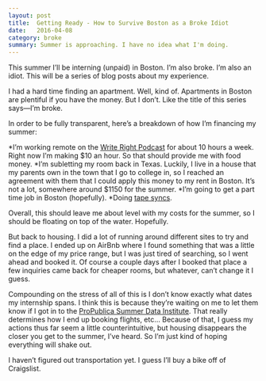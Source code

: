 ```yaml
---
layout: post
title:  Getting Ready - How to Survive Boston as a Broke Idiot
date:   2016-04-08
category: broke
summary: Summer is approaching. I have no idea what I'm doing.
---
```

This summer I’ll be interning (unpaid) in Boston. I’m also broke. I’m also an idiot. This will be a series of blog posts about my experience. 

I had a hard time finding an apartment. Well, kind of. Apartments in Boston are plentiful if you have the money. But I don’t. Like the title of this series says—I’m broke.

In order to be fully transparent, here’s a breakdown of how I’m financing my summer:

*I’m working remote on the [Write Right Podcast](http://writerightpodcast.github.io) for about 10 hours a week. Right now I’m making $10 an hour. So that should provide me with food money.
*I’m subletting my room back in Texas. Luckily, I live in a house that my parents own in the town that I go to college in, so I reached an agreement with them that I could apply this money to my rent in Boston. It’s not a lot, somewhere around $1150 for the summer.
*I’m going to get a part time job in Boston (hopefully).
*Doing [tape syncs](http://transom.org/2014/get-good-tape-sync/).

Overall, this should leave me about level with my costs for the summer, so I should be floating on top of the water. Hopefully.

But back to housing. I did a lot of running around different sites to try and find a place. I ended up on AirBnb where I found something that was a little on the edge of my price range, but I was just tired of searching, so I went ahead and booked it. Of course a couple days after I booked that place a few inquiries came back for cheaper rooms, but whatever, can’t change it I guess.

Compounding on the stress of all of this is I don’t know exactly what dates my internship spans. I think this is because they’re waiting on me to let them know if I got in to the [ProPublica Summer Data Institute](https://projects.propublica.org/graphics/summer). That really determines how I end up booking flights, etc… Because of that, I guess my actions thus far seem a little counterintuitive, but housing disappears the closer you get to the summer, I’ve heard. So I’m just kind of hoping everything will shake out. 

I haven’t figured out transportation yet. I guess I’ll buy a bike off of Craigslist.